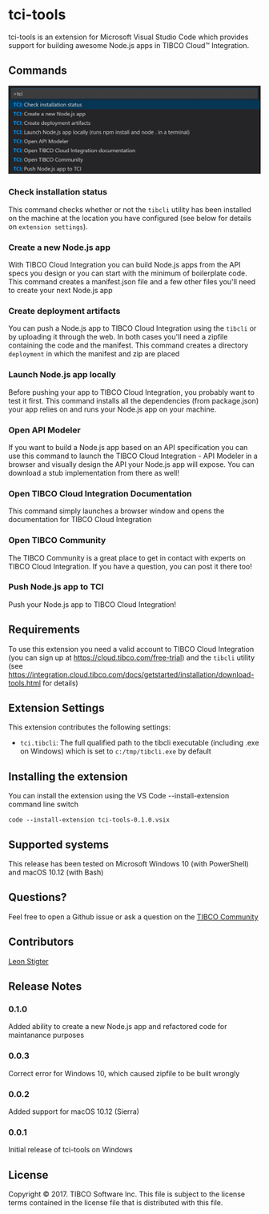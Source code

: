 # tci-tools
tci-tools is an extension for Microsoft Visual Studio Code which provides support for building awesome Node.js apps in TIBCO Cloud&trade; Integration. 

## Commands
![Image](images/commandlist.jpg)
### Check installation status
This command checks whether or not the `tibcli` utility has been installed on the machine at the location you have configured (see below for details on `extension settings`).
### Create a new Node.js app
With TIBCO Cloud Integration you can build Node.js apps from the API specs you design or you can start with the minimum of boilerplate code. This command creates a manifest.json file and a few other files you'll need to create your next Node.js app
### Create deployment artifacts
You can push a Node.js app to TIBCO Cloud Integration using the `tibcli` or by uploading it through the web. In both cases you'll need a zipfile containing the code and the manifest. This command creates a directory `deployment` in which the manifest and zip are placed
### Launch Node.js app locally
Before pushing your app to TIBCO Cloud Integration, you probably want to test it first. This command installs all the dependencies (from package.json) your app relies on and runs your Node.js app on your machine. 
### Open API Modeler
If you want to build a Node.js app based on an API specification you can use this command to launch the TIBCO Cloud Integration - API Modeler in a browser and visually design the API your Node.js app will expose. You can download a stub implementation from there as well!
### Open TIBCO Cloud Integration Documentation
This command simply launches a browser window and opens the documentation for TIBCO Cloud Integration
### Open TIBCO Community
The TIBCO Community is a great place to get in contact with experts on TIBCO Cloud Integration. If you have a question, you can post it there too!
### Push Node.js app to TCI
Push your Node.js app to TIBCO Cloud Integration!

## Requirements
To use this extension you need a valid account to TIBCO Cloud Integration (you can sign up at https://cloud.tibco.com/free-trial) and the `tibcli` utility (see https://integration.cloud.tibco.com/docs/getstarted/installation/download-tools.html for details)

## Extension Settings
This extension contributes the following settings:
* `tci.tibcli`: The full qualified path to the tibcli executable (including .exe on Windows) which is set to `c:/tmp/tibcli.exe` by default

## Installing the extension
You can install the extension using the VS Code --install-extension command line switch
```
code --install-extension tci-tools-0.1.0.vsix
```

## Supported systems
This release has been tested on Microsoft Windows 10 (with PowerShell) and macOS 10.12 (with Bash)

## Questions?
Feel free to open a Github issue or ask a question on the [TIBCO Community](https://community.tibco.com)

## Contributors
[Leon Stigter](https://github.com/retgits)

## Release Notes

### 0.1.0
Added ability to create a new Node.js app and refactored code for maintanance purposes

### 0.0.3
Correct error for Windows 10, which caused zipfile to be built wrongly

### 0.0.2
Added support for macOS 10.12 (Sierra)

### 0.0.1
Initial release of tci-tools on Windows

## License
Copyright © 2017. TIBCO Software Inc.
This file is subject to the license terms contained
in the license file that is distributed with this file.